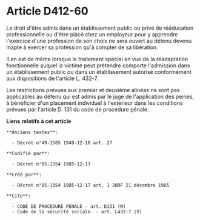 # Article D412-60

Le droit d'être admis dans un établissement public ou privé de rééducation professionnelle ou d'être placé chez un employeur
pour y apprendre l'exercice d'une profession de son choix ne sera ouvert au détenu devenu inapte à exercer sa profession qu'à
compter de sa libération.

Il en est de même lorsque le traitement spécial en vue de la réadaptation fonctionnelle auquel la victime peut prétendre
comporte l'admission dans un établissement public ou dans un établissement autorisé conformément aux dispositions de
l'article L. 432-7. 

Les restrictions prévues aux premier et deuxième alinéas ne sont pas applicables au détenu qui est admis par le juge de
l'application des peines, à bénéficier d'un placement individuel à l'extérieur dans les conditions prévues par l'article D.
131 du code de procédure pénale.

**Liens relatifs à cet article**

	**Anciens textes**:

	  - Décret n°49-1585 1949-12-10 art. 27

	**Codifié par**:

	  - Décret n°85-1354 1985-12-17

	**Créé par**:

	  - Décret n°85-1354 1985-12-17 art. 1 JORF 21 décembre 1985

	**Cite**:

	  - CODE DE PROCEDURE PENALE - art. D131 (M)
	  - Code de la sécurité sociale. - art. L432-7 (V)
